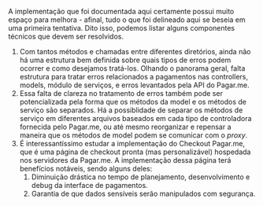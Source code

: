 A implementação que foi documentada aqui certamente possui muito espaço para melhora - afinal, tudo o que foi delineado aqui se beseia em uma primeira tentativa. Dito isso, podemos listar alguns componentes técnicos que devem ser resolvidos.

1. Com tantos métodos e chamadas entre diferentes diretórios, ainda não há uma estrutura bem definida sobre quais tipos de erros podem ocorrer e como desejamos tratá-los. Olhando o panorama geral, falta estrutura para tratar erros relacionados a pagamentos nas controllers, models, módulo de serviços, e erros levantados pela API do Pagar.me.
2. Essa falta de clareza no tratamento de erros também pode ser potencializada pela forma que os métodos da model e os métodos de serviço são separados. Há a possiblidade de separar os métodos de serviço em diferentes arquivos baseados em cada tipo de controladora fornecida pelo Pagar.me, ou até mesmo reorganizar e repensar a maneira que os métodos de model podem se comunicar com o *proxy*.
3. É interessantíssimo estudar a implementação do Checkout Pagar.me, que é uma página de checkout pronta (mas personalizável) hospedada nos servidores da Pagar.me. A implementação dessa página terá benefícios notáveis, sendo alguns deles: 
    1. Diminuição drástica no tempo de planejamento, desenvolvimento e debug da interface de pagamentos.
    2. Garantia de que dados sensíveis serão manipulados com segurança.